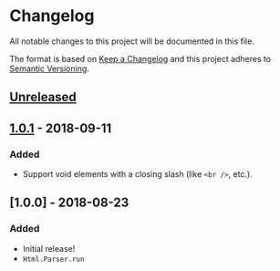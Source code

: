 # Changelog
All notable changes to this project will be documented in this file.

The format is based on [Keep a Changelog](http://keepachangelog.com/en/1.0.0/)
and this project adheres to [Semantic Versioning](http://semver.org/spec/v2.0.0.html).

## [Unreleased]

## [1.0.1] - 2018-09-11
### Added
- Support void elements with a closing slash (like `<br />`, etc.).

## [1.0.0] - 2018-08-23
### Added
- Initial release!
- `Html.Parser.run`


[Unreleased]: https://github.com/hecrj/html-parser/compare/1.0.1...HEAD
[1.0.1]: https://github.com/hecrj/html-parser/compare/1.0.0...1.0.1
